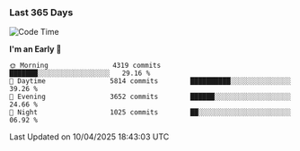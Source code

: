 ### Last 365 Days
<!--START_SECTION:waka-->
![Code Time](http://img.shields.io/badge/Code%20Time-999%20hrs%2040%20mins-blue)

**I'm an Early 🐤** 

```text
🌞 Morning                4319 commits        ███████░░░░░░░░░░░░░░░░░░   29.16 % 
🌆 Daytime                5814 commits        ██████████░░░░░░░░░░░░░░░   39.26 % 
🌃 Evening                3652 commits        ██████░░░░░░░░░░░░░░░░░░░   24.66 % 
🌙 Night                  1025 commits        ██░░░░░░░░░░░░░░░░░░░░░░░   06.92 % 
```



 Last Updated on 10/04/2025 18:43:03 UTC
<!--END_SECTION:waka-->

<!--
**BrianCurliss/BrianCurliss** is a ✨ _special_ ✨ repository because its `README.md` (this file) appears on your GitHub profile.

Here are some ideas to get you started:

- 🔭 I’m currently working on ...
- 🌱 I’m currently learning ...
- 👯 I’m looking to collaborate on ...
- 🤔 I’m looking for help with ...
- 💬 Ask me about ...
- 📫 How to reach me: ...
- 😄 Pronouns: ...
- ⚡ Fun fact: ...
-->
